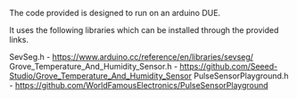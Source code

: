 The code provided is designed to run on an arduino DUE. 

It uses the following libraries which can be installed through the provided links.

SevSeg.h - https://www.arduino.cc/reference/en/libraries/sevseg/
Grove_Temperature_And_Humidity_Sensor.h - https://github.com/Seeed-Studio/Grove_Temperature_And_Humidity_Sensor
PulseSensorPlayground.h - https://github.com/WorldFamousElectronics/PulseSensorPlayground

